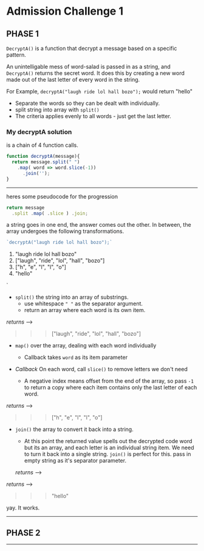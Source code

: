 # Admission Challenge 1


## PHASE 1
`DecryptA()` is a function that decrypt a message based on a specific pattern.  

An unintelligable mess of word-salad is passed in as a string, and `DecryptA()` returns the secret word. It does this by creating a new word made out of the last letter of every word in the string. 

For Example, `decryptA("laugh ride lol hall bozo");` would return "hello"

* Separate the words so they can be dealt with individually. 
* split string into array with `split()`
* The criteria applies evenly to all words - just get the last letter. 

### My decryptA solution 
is a chain of 4 function calls. 

```js
function decryptA(message){
  return message.split(" ")
    .map( word => word.slice(-1))
      .join('');
}
```
___

heres some pseudocode for the progression

```js
return message 
  .split .map( .slice ) .join;
```

a string goes in one end, the answer comes out the other. In between, the array undergoes the following transformations. 


```js
`decryptA("laugh ride lol hall bozo");`
```

1. "laugh ride lol hall bozo"
2. ["laugh", "ride", "lol", "hall", "bozo"]
3. ["h", "e", "l", "l", "o"]
4. "hello"

`

* `split()` the string into an array of substrings.
  - use whitespace `" "` as the separator argument.
  - return an array where each word is its own item.

*returns* -->
>>>["laugh", "ride", "lol", "hall", "bozo"]


* `map()` over the array, dealing with each word individually
  - Callback takes `word` as its item parameter


*  *Callback* On each word, call `slice()` to remove letters we don't need
    + A negative index means offset from the end of the array, so pass `-1` to return a copy where each item contains only the last letter of each word. 

*returns* -->
>>>["h", "e", "l", "l", "o"]

  
* `join()` the array to convert it back into a string.
  - At this point the returned value spells out the decrypted code word but its an array, and each letter is an individual string item. We need to turn it back into a single string. `join()` is perfect for this. pass in empty string as it's separator parameter.
  
  *returns* -->

*returns* -->
>>>"hello"

yay. It works. 





___

## PHASE 2




___

